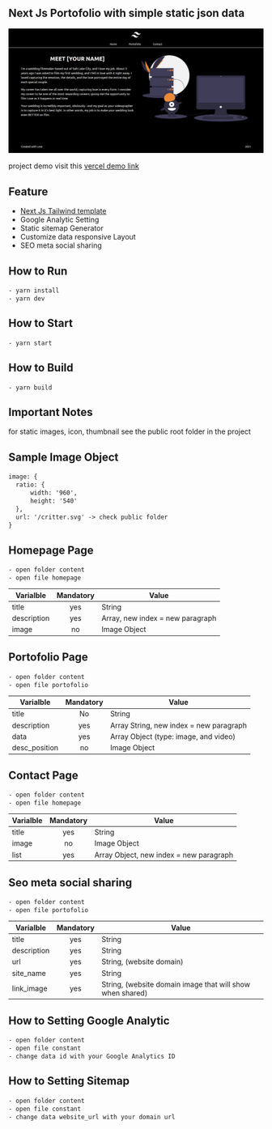 ## Next Js Portofolio with simple static json data

![next portofolio template image](https://raw.githubusercontent.com/erickow/next-portofolio-template/master/public/next-portofolio-starter.png "next portofolio template image")

project demo visit this [vercel demo link](https://next-portofolio-template.vercel.app/)

## Feature
 - [Next Js Tailwind template](https://github.com/taylorbryant/next-starter-tailwind)
 - Google Analytic Setting
 - Static sitemap Generator
 - Customize data responsive Layout
 - SEO meta social sharing 
 
 ## How to Run
 ```
 - yarn install
 - yarn dev
 ```

  ## How to Start
 ```
 - yarn start
 ```

 ## How to Build
 ```
 - yarn build
 ```

## Important Notes
for static images, icon, thumbnail see the public root folder in the project

## Sample Image Object
```
image: {
  ratio: {
      width: '960',
      height: '540'
  },
  url: '/critter.svg' -> check public folder
}
```

 ## Homepage Page
   ```
 - open folder content
 - open file homepage
 ```
| Varialble      | Mandatory | Value | 
| ----------- |:----:| ----------- |
| title      |yes| String       |
| description   |yes| Array, new index = new paragraph        |
| image   |no| Image Object        |

 ## Portofolio Page
  ```
 - open folder content
 - open file portofolio
 ```

| Varialble      | Mandatory | Value | 
| ----------- |:----:| ----------- |
| title      |No| String       |
| description   |yes| Array String, new index = new paragraph        |
| data   |yes| Array Object (type: image, and video)        |
| desc_position   |no| Image Object        |

 ## Contact Page
   ```
 - open folder content
 - open file homepage
 ```

| Varialble      | Mandatory | Value | 
| ----------- |:----:| ----------- |
| title      |yes| String       |
| image   |no| Image Object        |
| list   |yes| Array Object, new index = new paragraph        |

 ## Seo meta social sharing
  ```
 - open folder content
 - open file portofolio
 ```

| Varialble      | Mandatory | Value | 
| ----------- |:----:| ----------- |
| title      |yes| String       |
| description   |yes| String        |
| url   |yes| String, (website domain)        |
| site_name   |yes| String       |
| link_image   |yes| String, (website domain image that will show when shared)        |

 ## How to Setting Google Analytic
 ```
 - open folder content
 - open file constant
 - change data id with your Google Analytics ID
 ```

  ## How to Setting Sitemap
 ```
 - open folder content
 - open file constant
 - change data website_url with your domain url
 ```

